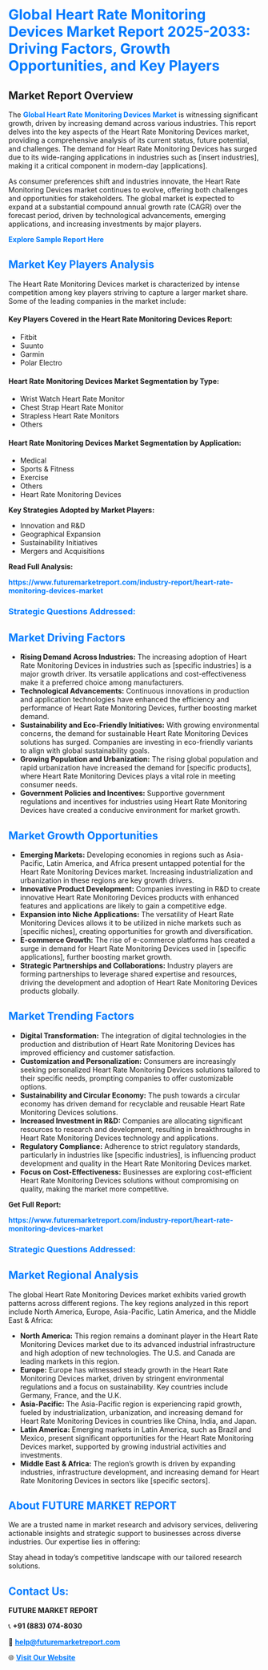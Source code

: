 <h1 style="color: #007BFF;">Global Heart Rate Monitoring Devices Market Report 2025-2033: Driving Factors, Growth Opportunities, and Key Players</h1>

<section id="overview">
<h2>Market Report Overview</h2>
<p>The <a href="https://www.futuremarketreport.com/industry-report/heart-rate-monitoring-devices-market" style="color: #007BFF; text-decoration: none;"><strong>Global Heart Rate Monitoring Devices Market</strong></a> is witnessing significant growth, driven by increasing demand across various industries. This report delves into the key aspects of the Heart Rate Monitoring Devices market, providing a comprehensive analysis of its current status, future potential, and challenges. The demand for Heart Rate Monitoring Devices has surged due to its wide-ranging applications in industries such as [insert industries], making it a critical component in modern-day [applications].</p>
<p>As consumer preferences shift and industries innovate, the Heart Rate Monitoring Devices market continues to evolve, offering both challenges and opportunities for stakeholders. The global market is expected to expand at a substantial compound annual growth rate (CAGR) over the forecast period, driven by technological advancements, emerging applications, and increasing investments by major players.</p>
</section>

<section id="overview">
<p><a href="https://www.futuremarketreport.com/request-sample/reportId=125413" style="color: #007BFF; text-decoration: none;"><strong>Explore Sample Report Here</strong></a></p>
</section>

<section id="key-players">
<h2 style="color: #007BFF;">Market Key Players Analysis</h2>
<p>The Heart Rate Monitoring Devices market is characterized by intense competition among key players striving to capture a larger market share. Some of the leading companies in the market include:</p>
<h4>Key Players Covered in the Heart Rate Monitoring Devices Report:</h4>
<ul><li>Fitbit</li><li>Suunto</li><li>Garmin</li><li>Polar Electro</li></ul>
<h4>Heart Rate Monitoring Devices Market Segmentation by Type:</h4>
<ul><li>Wrist Watch Heart Rate Monitor</li><li>Chest Strap Heart Rate Monitor</li><li>Strapless Heart Rate Monitors</li><li>Others</li></ul>

<h4>Heart Rate Monitoring Devices Market Segmentation by Application:</h4>
<ul><li>Medical</li><li>Sports &amp; Fitness</li><li>Exercise</li><li>Others</li><li>Heart Rate Monitoring Devices</li></ul>
<p><strong>Key Strategies Adopted by Market Players:</strong></p>
<ul>
<li>Innovation and R&D</li>
<li>Geographical Expansion</li>
<li>Sustainability Initiatives</li>
<li>Mergers and Acquisitions</li>
</ul>
</section>

<section>
<p><strong>Read Full Analysis: </strong></p><a href="https://www.futuremarketreport.com/industry-report/heart-rate-monitoring-devices-market" style="color: #007BFF; text-decoration: none;"><strong>https://www.futuremarketreport.com/industry-report/heart-rate-monitoring-devices-market</strong></a>
<h3 style="color: #007BFF;">Strategic Questions Addressed:</h3>
</section>

<section id="driving-factors">
<h2 style="color: #007BFF;">Market Driving Factors</h2>
<ul>
<li><strong>Rising Demand Across Industries:</strong> The increasing adoption of Heart Rate Monitoring Devices in industries such as [specific industries] is a major growth driver. Its versatile applications and cost-effectiveness make it a preferred choice among manufacturers.</li>
<li><strong>Technological Advancements:</strong> Continuous innovations in production and application technologies have enhanced the efficiency and performance of Heart Rate Monitoring Devices, further boosting market demand.</li>
<li><strong>Sustainability and Eco-Friendly Initiatives:</strong> With growing environmental concerns, the demand for sustainable Heart Rate Monitoring Devices solutions has surged. Companies are investing in eco-friendly variants to align with global sustainability goals.</li>
<li><strong>Growing Population and Urbanization:</strong> The rising global population and rapid urbanization have increased the demand for [specific products], where Heart Rate Monitoring Devices plays a vital role in meeting consumer needs.</li>
<li><strong>Government Policies and Incentives:</strong> Supportive government regulations and incentives for industries using Heart Rate Monitoring Devices have created a conducive environment for market growth.</li>
</ul>
</section>

<section id="growth-opportunities">
<h2 style="color: #007BFF;">Market Growth Opportunities</h2>
<ul>
<li><strong>Emerging Markets:</strong> Developing economies in regions such as Asia-Pacific, Latin America, and Africa present untapped potential for the Heart Rate Monitoring Devices market. Increasing industrialization and urbanization in these regions are key growth drivers.</li>
<li><strong>Innovative Product Development:</strong> Companies investing in R&D to create innovative Heart Rate Monitoring Devices products with enhanced features and applications are likely to gain a competitive edge.</li>
<li><strong>Expansion into Niche Applications:</strong> The versatility of Heart Rate Monitoring Devices allows it to be utilized in niche markets such as [specific niches], creating opportunities for growth and diversification.</li>
<li><strong>E-commerce Growth:</strong> The rise of e-commerce platforms has created a surge in demand for Heart Rate Monitoring Devices used in [specific applications], further boosting market growth.</li>
<li><strong>Strategic Partnerships and Collaborations:</strong> Industry players are forming partnerships to leverage shared expertise and resources, driving the development and adoption of Heart Rate Monitoring Devices products globally.</li>
</ul>
</section>

<section id="trending-factors">
<h2 style="color: #007BFF;">Market Trending Factors</h2>
<ul>
<li><strong>Digital Transformation:</strong> The integration of digital technologies in the production and distribution of Heart Rate Monitoring Devices has improved efficiency and customer satisfaction.</li>
<li><strong>Customization and Personalization:</strong> Consumers are increasingly seeking personalized Heart Rate Monitoring Devices solutions tailored to their specific needs, prompting companies to offer customizable options.</li>
<li><strong>Sustainability and Circular Economy:</strong> The push towards a circular economy has driven demand for recyclable and reusable Heart Rate Monitoring Devices solutions.</li>
<li><strong>Increased Investment in R&D:</strong> Companies are allocating significant resources to research and development, resulting in breakthroughs in Heart Rate Monitoring Devices technology and applications.</li>
<li><strong>Regulatory Compliance:</strong> Adherence to strict regulatory standards, particularly in industries like [specific industries], is influencing product development and quality in the Heart Rate Monitoring Devices market.</li>
<li><strong>Focus on Cost-Effectiveness:</strong> Businesses are exploring cost-efficient Heart Rate Monitoring Devices solutions without compromising on quality, making the market more competitive.</li>
</ul>
</section>

<section>
<p><strong>Get Full Report: </strong></p><a href="https://www.futuremarketreport.com/industry-report/heart-rate-monitoring-devices-market" style="color: #007BFF; text-decoration: none;"><strong>https://www.futuremarketreport.com/industry-report/heart-rate-monitoring-devices-market</strong></a>
<h3 style="color: #007BFF;">Strategic Questions Addressed:</h3>
</section>


<section id="regional-analysis">
<h2 style="color: #007BFF;">Market Regional Analysis</h2>
<p>The global Heart Rate Monitoring Devices market exhibits varied growth patterns across different regions. The key regions analyzed in this report include North America, Europe, Asia-Pacific, Latin America, and the Middle East & Africa:</p>
<ul>
<li><strong>North America:</strong> This region remains a dominant player in the Heart Rate Monitoring Devices market due to its advanced industrial infrastructure and high adoption of new technologies. The U.S. and Canada are leading markets in this region.</li>
<li><strong>Europe:</strong> Europe has witnessed steady growth in the Heart Rate Monitoring Devices market, driven by stringent environmental regulations and a focus on sustainability. Key countries include Germany, France, and the U.K.</li>
<li><strong>Asia-Pacific:</strong> The Asia-Pacific region is experiencing rapid growth, fueled by industrialization, urbanization, and increasing demand for Heart Rate Monitoring Devices in countries like China, India, and Japan.</li>
<li><strong>Latin America:</strong> Emerging markets in Latin America, such as Brazil and Mexico, present significant opportunities for the Heart Rate Monitoring Devices market, supported by growing industrial activities and investments.</li>
<li><strong>Middle East & Africa:</strong> The region’s growth is driven by expanding industries, infrastructure development, and increasing demand for Heart Rate Monitoring Devices in sectors like [specific sectors].</li>
</ul>
</section>

<footer>
<h2 style="color: #007BFF;">About FUTURE MARKET REPORT</h2>
<p>We are a trusted name in market research and advisory services, delivering actionable insights and strategic support to businesses across diverse industries. Our expertise lies in offering:</p>

<p>Stay ahead in today’s competitive landscape with our tailored research solutions.</p>

<h2 style="color: #007BFF;">Contact Us:</h2>
<p><strong>FUTURE MARKET REPORT</strong></p>
<p>📞 <strong>+91 (883) 074-8030</strong></p>
<p>📧 <strong><a href="mailto:help@futuremarketreport.com" style="color: #007BFF;">help@futuremarketreport.com</a></strong></p>
<p>🌐 <strong><a href="https://www.futuremarketreport.com/" style="color: #007BFF;">Visit Our Website</a></strong></p>
</footer>